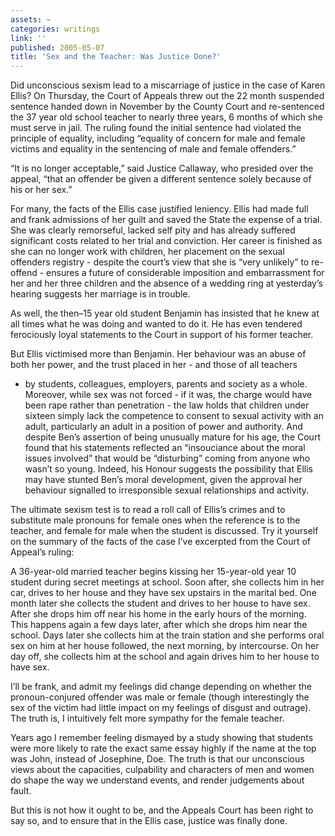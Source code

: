 ```yaml
---
assets: ~
categories: writings
link: ''
published: 2005-05-07
title: 'Sex and the Teacher: Was Justice Done?'
---
```

Did unconscious sexism lead to a miscarriage of justice in the case of
Karen Ellis? On Thursday, the Court of Appeals threw out the 22 month
suspended sentence handed down in November by the County Court and
re-sentenced the 37 year old school teacher to nearly three years, 6
months of which she must serve in jail. The ruling found the initial
sentence had violated the principle of equality, including “equality of
concern for male and female victims and equality in the sentencing of
male and female offenders.”

“It is no longer acceptable,” said Justice Callaway, who presided over
the appeal, “that an offender be given a different sentence solely
because of his or her sex.”

For many, the facts of the Ellis case justified leniency. Ellis had made
full and frank admissions of her guilt and saved the State the expense
of a trial. She was clearly remorseful, lacked self pity and has already
suffered significant costs related to her trial and conviction. Her
career is finished as she can no longer work with children, her
placement on the sexual offenders registry - despite the court’s view
that she is “very unlikely” to re-offend - ensures a future of
considerable imposition and embarrassment for her and her three children
and the absence of a wedding ring at yesterday’s hearing suggests her
marriage is in trouble.

As well, the then–15 year old student Benjamin has insisted that he knew
at all times what he was doing and wanted to do it. He has even tendered
ferociously loyal statements to the Court in support of his former
teacher.

But Ellis victimised more than Benjamin. Her behaviour was an abuse of
both her power, and the trust placed in her - and those of all teachers
- by students, colleagues, employers, parents and society as a whole.
Moreover, while sex was not forced - if it was, the charge would have
been rape rather than penetration - the law holds that children under
sixteen simply lack the competence to consent to sexual activity with an
adult, particularly an adult in a position of power and authority. And
despite Ben’s assertion of being unusually mature for his age, the Court
found that his statements reflected an “insouciance about the moral
issues involved” that would be “disturbing” coming from anyone who
wasn’t so young. Indeed, his Honour suggests the possibility that Ellis
may have stunted Ben’s moral development, given the approval her
behaviour signalled to irresponsible sexual relationships and activity.

The ultimate sexism test is to read a roll call of Ellis’s crimes and to
substitute male pronouns for female ones when the reference is to the
teacher, and female for male when the student is discussed. Try it
yourself on the summary of the facts of the case I’ve excerpted from the
Court of Appeal’s ruling:

A 36-year-old married teacher begins kissing her 15-year-old year 10
student during secret meetings at school. Soon after, she collects him
in her car, drives to her house and they have sex upstairs in the
marital bed. One month later she collects the student and drives to her
house to have sex. After she drops him off near his home in the early
hours of the morning. This happens again a few days later, after which
she drops him near the school. Days later she collects him at the train
station and she performs oral sex on him at her house followed, the next
morning, by intercourse. On her day off, she collects him at the school
and again drives him to her house to have sex.

I’ll be frank, and admit my feelings did change depending on whether the
pronoun-conjured offender was male or female (though interestingly the
sex of the victim had little impact on my feelings of disgust and
outrage). The truth is, I intuitively felt more sympathy for the female
teacher.

Years ago I remember feeling dismayed by a study showing that students
were more likely to rate the exact same essay highly if the name at the
top was John, instead of Josephine, Doe. The truth is that our
unconscious views about the capacities, culpability and characters of
men and women do shape the way we understand events, and render
judgements about fault.

But this is not how it ought to be, and the Appeals Court has been right
to say so, and to ensure that in the Ellis case, justice was finally
done.